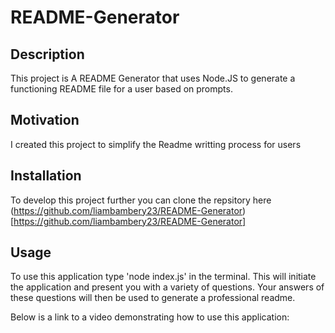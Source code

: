 # README-Generator

## Description
This project is A README Generator that uses Node.JS to generate a functioning README file for a user based on prompts.

## Motivation
I created this project to simplify the Readme writting process for users

## Installation
To develop this project further you can clone the repsitory here (https://github.com/liambambery23/README-Generator)[https://github.com/liambambery23/README-Generator]

## Usage
To use this application type 'node index.js' in the terminal. This will initiate the application and present you with a variety of questions. Your answers of these questions will then be used to generate a professional readme. 

Below is a link to a video demonstrating how to use this application:

